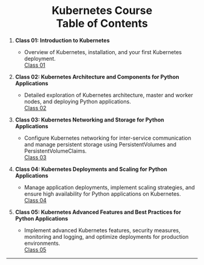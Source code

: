 <h1 align="center">
Kubernetes Course
<br>
Table of Contents
</h1>

1. **Class 01: Introduction to Kubernetes**  
   - Overview of Kubernetes, installation, and your first Kubernetes deployment.  
   [Class 01](https://github.com/GloProg/AI-104-Learn-Kubernetes/tree/main/Course/Class%2001)

2. **Class 02: Kubernetes Architecture and Components for Python Applications**  
   - Detailed exploration of Kubernetes architecture, master and worker nodes, and deploying Python applications.  
   [Class 02](https://github.com/GloProg/AI-104-Learn-Kubernetes/tree/main/Course/Class%2002)

3. **Class 03: Kubernetes Networking and Storage for Python Applications**  
   - Configure Kubernetes networking for inter-service communication and manage persistent storage using PersistentVolumes and PersistentVolumeClaims.  
   [Class 03](https://github.com/GloProg/AI-104-Learn-Kubernetes/tree/main/Course/Class%2003)

4. **Class 04: Kubernetes Deployments and Scaling for Python Applications**  
   - Manage application deployments, implement scaling strategies, and ensure high availability for Python applications on Kubernetes.  
   [Class 04](https://github.com/GloProg/AI-104-Learn-Kubernetes/tree/main/Course/Class%2004)

5. **Class 05: Kubernetes Advanced Features and Best Practices for Python Applications**  
   - Implement advanced Kubernetes features, security measures, monitoring and logging, and optimize deployments for production environments.  
   [Class 05](https://github.com/GloProg/AI-104-Learn-Kubernetes/tree/main/Course/Class%2005)

---